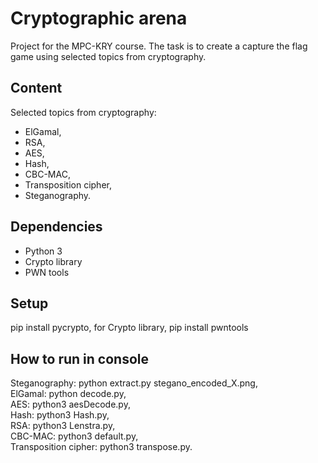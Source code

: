 # Cryptographic arena
Project for the MPC-KRY course. The task is to create a capture the flag game using selected topics from cryptography.
## Content
Selected topics from cryptography:
* ElGamal,
* RSA,
* AES,
* Hash,
* CBC-MAC,
* Transposition cipher,
* Steganography.
## Dependencies
* Python 3
* Crypto library
* PWN tools
## Setup
pip install pycrypto, for Crypto library, pip install pwntools
## How to run in console
Steganography: python extract.py stegano_encoded_X.png,<br />
ElGamal: python decode.py,<br />
AES: python3 aesDecode.py,<br />
Hash: python3 Hash.py,<br />
RSA: python3 Lenstra.py,<br />
CBC-MAC: python3 default.py,<br />
Transposition cipher: python3 transpose.py.
